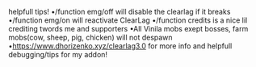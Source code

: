 helpfull tips!
•/function emg/off will disable the clearlag if it breaks
•/function emg/on will reactivate ClearLag
•/function credits is a nice lil crediting twords me and supporters
•All Vinila mobs exept bosses, farm mobs(cow, sheep, pig, chicken) will not despawn
•https://www.dhorizenko.xyz/clearlag3.0 for more info and helpfull debugging/tips for my addon!
